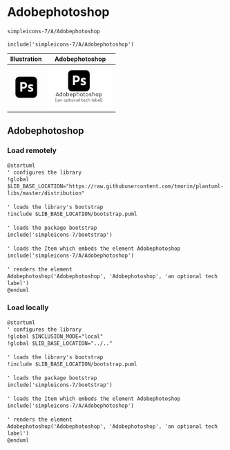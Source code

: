 # Adobephotoshop


```text
simpleicons-7/A/Adobephotoshop
```

```text
include('simpleicons-7/A/Adobephotoshop')
```



| Illustration | Adobephotoshop |
| :---: | :---: |
| ![illustration for Illustration](../../simpleicons-7/A/Adobephotoshop.png) | ![illustration for Adobephotoshop](../../simpleicons-7/A/Adobephotoshop.Local.png) |




## Adobephotoshop

### Load remotely
```plantuml
@startuml
' configures the library
!global $LIB_BASE_LOCATION="https://raw.githubusercontent.com/tmorin/plantuml-libs/master/distribution"

' loads the library's bootstrap
!include $LIB_BASE_LOCATION/bootstrap.puml

' loads the package bootstrap
include('simpleicons-7/bootstrap')

' loads the Item which embeds the element Adobephotoshop
include('simpleicons-7/A/Adobephotoshop')

' renders the element
Adobephotoshop('Adobephotoshop', 'Adobephotoshop', 'an optional tech label')
@enduml
```

### Load locally
```plantuml
@startuml
' configures the library
!global $INCLUSION_MODE="local"
!global $LIB_BASE_LOCATION="../.."

' loads the library's bootstrap
!include $LIB_BASE_LOCATION/bootstrap.puml

' loads the package bootstrap
include('simpleicons-7/bootstrap')

' loads the Item which embeds the element Adobephotoshop
include('simpleicons-7/A/Adobephotoshop')

' renders the element
Adobephotoshop('Adobephotoshop', 'Adobephotoshop', 'an optional tech label')
@enduml
```

